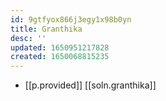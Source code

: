 ```yaml
---
id: 9gtfyox866j3egy1x98b0yn
title: Granthika
desc: ''
updated: 1650951217828
created: 1650068815235
---
```


- [[p.provided]] [[soln.granthika]]

